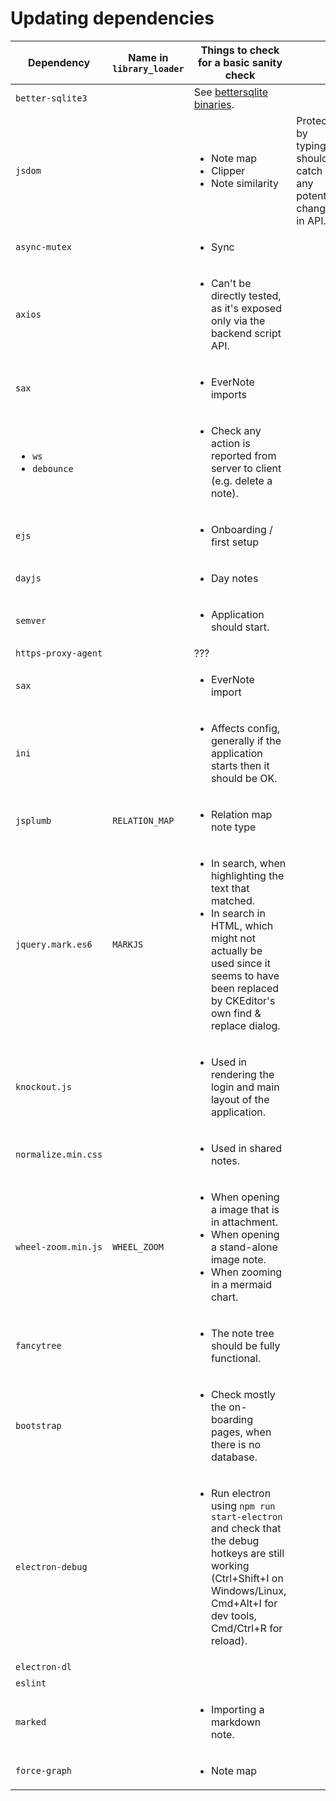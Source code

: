# Updating dependencies
<table class="ck-table-resized"><colgroup><col> <col> <col> <col> <col></colgroup><thead><tr><th>Dependency</th><th>Name in <code>library_loader</code></th><th>Things to check for a basic sanity check</th><th>&nbsp;</th><th>Protected by unit tests</th></tr></thead><tbody><tr><td><code>better-sqlite3</code></td><td>&nbsp;</td><td>See&nbsp;<a class="reference-link" href="Updating%20dependencies/bettersqlite%20binaries.md">bettersqlite binaries</a>.</td><td>&nbsp;</td><td>&nbsp;</td></tr><tr><td><code>jsdom</code></td><td>&nbsp;</td><td><ul><li>Note map</li><li>Clipper</li><li>Note similarity</li></ul></td><td>Protected by typings, should catch any potential changes in API.</td><td>Yes</td></tr><tr><td><code>async-mutex</code></td><td>&nbsp;</td><td><ul><li>Sync</li></ul></td><td>&nbsp;</td><td>&nbsp;</td></tr><tr><td><code>axios</code></td><td>&nbsp;</td><td><ul><li>Can't be directly tested, as it's exposed only via the backend script API.</li></ul></td><td>&nbsp;</td><td>&nbsp;</td></tr><tr><td><code>sax</code></td><td>&nbsp;</td><td><ul><li>EverNote imports</li></ul></td><td>&nbsp;</td><td>&nbsp;</td></tr><tr><td><ul><li><code>ws</code></li><li><code>debounce</code></li></ul></td><td>&nbsp;</td><td><ul><li>Check any action is reported from server to client (e.g. delete a note).</li></ul></td><td>&nbsp;</td><td>&nbsp;</td></tr><tr><td><code>ejs</code></td><td>&nbsp;</td><td><ul><li>Onboarding / first setup</li></ul></td><td>&nbsp;</td><td>&nbsp;</td></tr><tr><td><code>dayjs</code></td><td>&nbsp;</td><td><ul><li>Day notes</li></ul></td><td>&nbsp;</td><td>&nbsp;</td></tr><tr><td><code>semver</code></td><td>&nbsp;</td><td><ul><li>Application should start.</li></ul></td><td>&nbsp;</td><td>&nbsp;</td></tr><tr><td><code>https-proxy-agent</code></td><td>&nbsp;</td><td>???</td><td>&nbsp;</td><td>&nbsp;</td></tr><tr><td><code>sax</code></td><td>&nbsp;</td><td><ul><li>EverNote import</li></ul></td><td>&nbsp;</td><td>&nbsp;</td></tr><tr><td><code>ini</code></td><td>&nbsp;</td><td><ul><li>Affects config, generally if the application starts then it should be OK.</li></ul></td><td>&nbsp;</td><td>&nbsp;</td></tr><tr><td><code>jsplumb</code></td><td><code>RELATION_MAP</code></td><td><ul><li>Relation map note type</li></ul></td><td>&nbsp;</td><td>&nbsp;</td></tr><tr><td><code>jquery.mark.es6</code></td><td><code>MARKJS</code></td><td><ul><li>In search, when highlighting the text that matched.</li><li>In search in HTML, which might not actually be used since it seems to have been replaced by CKEditor's own find &amp; replace dialog.</li></ul></td><td>&nbsp;</td><td>&nbsp;</td></tr><tr><td><code>knockout.js</code></td><td>&nbsp;</td><td><ul><li>Used in rendering the login and main layout of the application.</li></ul></td><td>&nbsp;</td><td>&nbsp;</td></tr><tr><td><code>normalize.min.css</code></td><td>&nbsp;</td><td><ul><li>Used in shared notes.</li></ul></td><td>&nbsp;</td><td>&nbsp;</td></tr><tr><td><code>wheel-zoom.min.js</code></td><td><code>WHEEL_ZOOM</code></td><td><ul><li>When opening a image that is in attachment.</li><li>When opening a stand-alone image note.</li><li>When zooming in a mermaid chart.</li></ul></td><td>&nbsp;</td><td>&nbsp;</td></tr><tr><td><code>fancytree</code></td><td>&nbsp;</td><td><ul><li>The note tree should be fully functional.</li></ul></td><td>&nbsp;</td><td>&nbsp;</td></tr><tr><td><code>bootstrap</code></td><td>&nbsp;</td><td><ul><li>Check mostly the on-boarding pages, when there is no database.</li></ul></td><td>&nbsp;</td><td>&nbsp;</td></tr><tr><td><code>electron-debug</code></td><td>&nbsp;</td><td><ul><li>Run electron using <code>npm run start-electron</code> and check that the debug hotkeys are still working (Ctrl+Shift+I on Windows/Linux, Cmd+Alt+I for dev tools, Cmd/Ctrl+R for reload).</li></ul></td><td>&nbsp;</td><td>&nbsp;</td></tr><tr><td><code>electron-dl</code></td><td>&nbsp;</td><td>&nbsp;</td><td>&nbsp;</td><td>&nbsp;</td></tr><tr><td><code>eslint</code></td><td>&nbsp;</td><td>&nbsp;</td><td>&nbsp;</td><td>&nbsp;</td></tr><tr><td><code>marked</code></td><td>&nbsp;</td><td><ul><li>Importing a markdown note.</li></ul></td><td>&nbsp;</td><td>Yes</td></tr><tr><td><code>force-graph</code></td><td>&nbsp;</td><td><ul><li>Note map</li></ul></td><td>&nbsp;</td><td>&nbsp;</td></tr></tbody></table>